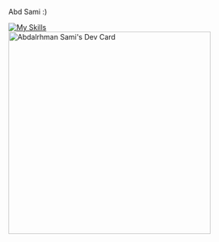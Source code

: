 Abd Sami :)

[![My Skills](https://skillicons.dev/icons?i=html,css,js,ts,react,aws,materialui,tailwind,figma,ps,ai)](https://skillicons.dev)<br/>
<a href="https://app.daily.dev/abood510"><img src="https://api.daily.dev/devcards/9b48f2705acb436fa6a577dae5cf5883.png?r=85p" width="400" alt="Abdalrhman Sami's Dev Card"/></a>
